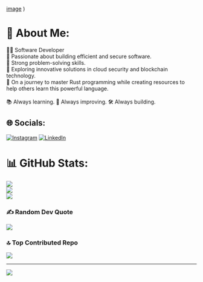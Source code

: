[image](https://github.com/user-attachments/assets/db94c5b9-05d2-4350-81ee-27858867e8c1)
)

# 💫 About Me:
👨‍💻 Software Developer <br>🔸 Passionate about building efficient and secure software.<br>🔸 Strong problem-solving skills.<br>🔸 Exploring innovative solutions in cloud security and blockchain technology.<br>🔸 On a journey to master Rust programming while creating resources to help others learn this powerful language.<br><br>📚 Always learning. 🌟 Always improving. 🛠️ Always building.


## 🌐 Socials:
[![Instagram](https://img.shields.io/badge/Instagram-%23E4405F.svg?logo=Instagram&logoColor=white)](https://instagram.com/lenardjombo) [![LinkedIn](https://img.shields.io/badge/LinkedIn-%230077B5.svg?logo=linkedin&logoColor=white)](https://linkedin.com/in/lenardjombo) 
# 📊 GitHub Stats:
![](https://github-readme-stats.vercel.app/api?username=DuncanJombo&theme=dark&hide_border=false&include_all_commits=false&count_private=false)<br/>
![](https://github-readme-streak-stats.herokuapp.com/?user=DuncanJombo&theme=dark&hide_border=false)<br/>
![](https://github-readme-stats.vercel.app/api/top-langs/?username=DuncanJombo&theme=dark&hide_border=false&include_all_commits=false&count_private=false&layout=compact)

### ✍️ Random Dev Quote
![](https://quotes-github-readme.vercel.app/api?type=horizontal&theme=radical)

### 🔝 Top Contributed Repo
![](https://github-contributor-stats.vercel.app/api?username=DuncanJombo&limit=5&theme=dark&combine_all_yearly_contributions=true)

---
[![](https://visitcount.itsvg.in/api?id=DuncanJombo&icon=0&color=0)](https://visitcount.itsvg.in)

<!-- Proudly created with GPRM ( https://gprm.itsvg.in ) -->
